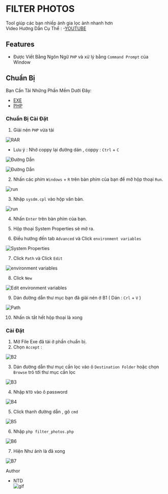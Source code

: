 # FILTER PHOTOS

Tool giúp các bạn nhiếp ảnh gia lọc ảnh nhanh hơn
<br>Video Hướng Dẫn Cụ Thể : -[YOUTUBE](https://youtu.be/Lj4jLvsL71Y)

## Features
- Được Viết Bằng Ngôn Ngữ `PHP` và xử lý bằng `Command Prompt` của Window

## Chuẩn Bị

Bạn Cần Tải Những Phần Mềm Dưới Đây:

- [EXE](https://github.com/ntd1683/Filter_Photos/raw/main/Filter_Photos.exe)
- [PHP](https://windows.php.net/downloads/releases/php-8.2.2-nts-Win32-vs16-x64.zip)

### Chuẩn Bị Cài Đặt

1. Giải nén `PHP` vừa tải

![RAR](https://raw.githubusercontent.com/ntd1683/Filter_Photos/main/File%20n%C3%A0y%20kh%C3%B4ng%20c%C3%B3%20g%C3%AC%20c%E1%BA%A3%20%C4%91%E1%BB%ABng%20xem/rar.png)

- Lưu ý : Nhớ coppy lại đường dán , coppy : `Ctrl` + `C`

![Đường Dẫn](https://raw.githubusercontent.com/ntd1683/Filter_Photos/main/File%20n%C3%A0y%20kh%C3%B4ng%20c%C3%B3%20g%C3%AC%20c%E1%BA%A3%20%C4%91%E1%BB%ABng%20xem/coppy%201.png)

![Đường Dẫn](https://raw.githubusercontent.com/ntd1683/Filter_Photos/main/File%20n%C3%A0y%20kh%C3%B4ng%20c%C3%B3%20g%C3%AC%20c%E1%BA%A3%20%C4%91%E1%BB%ABng%20xem/coppy%202.png)

2. Nhấn các phím `Windows` + `R` trên bàn phím của bạn để mở hộp thoại `Run`.

![run](https://cdn.windowsreport.com/wp-content/uploads/2022/04/open-advanced-system-settings-windows-11-run.png)

3. Nhập `sysdm.cpl` vào hộp văn bản.

![run](https://cdn.windowsreport.com/wp-content/uploads/2022/04/open-advanced-system-settings-windows-11-run.png)

4. Nhấn `Enter` trên bàn phím của bạn.

5. Hộp thoại System Properties sẽ mở ra.

6. Điều hướng đến tab `Advanced` và Click `environment variables`

![System Properties](https://raw.githubusercontent.com/ntd1683/Filter_Photos/main/File%20n%C3%A0y%20kh%C3%B4ng%20c%C3%B3%20g%C3%AC%20c%E1%BA%A3%20%C4%91%E1%BB%ABng%20xem/system%20properties.png)

7. Click `Path` và Click `Edit`

![environment variables](https://raw.githubusercontent.com/ntd1683/Filter_Photos/main/File%20n%C3%A0y%20kh%C3%B4ng%20c%C3%B3%20g%C3%AC%20c%E1%BA%A3%20%C4%91%E1%BB%ABng%20xem/environment%20variables.png)

8. Click `New`

![Edit environment variables](https://raw.githubusercontent.com/ntd1683/Filter_Photos/main/File%20n%C3%A0y%20kh%C3%B4ng%20c%C3%B3%20g%C3%AC%20c%E1%BA%A3%20%C4%91%E1%BB%ABng%20xem/edit%20environment%20variables.png)

9. Dán đường dẫn thư mục bạn đã giải nén ở B1 ( Dán : `Crl` + `V` )

![Path](https://raw.githubusercontent.com/ntd1683/Filter_Photos/main/File%20n%C3%A0y%20kh%C3%B4ng%20c%C3%B3%20g%C3%AC%20c%E1%BA%A3%20%C4%91%E1%BB%ABng%20xem/path.png)

10. Nhấn `Ok` tắt hết hộp thoại là xong

### Cài Đặt
1. Mở File Exe đã tải ở phần chuẩn bị.
2. Chọn `Accept` : 

![B2](https://raw.githubusercontent.com/ntd1683/Filter_Photos/main/File%20n%C3%A0y%20kh%C3%B4ng%20c%C3%B3%20g%C3%AC%20c%E1%BA%A3%20%C4%91%E1%BB%ABng%20xem/B1.png)

3. Dán đường dẫn thư mục cần lọc vào ô `Destination Folder` hoặc chọn `Browse` trỏ tới thư mục cần lọc

![B3](https://raw.githubusercontent.com/ntd1683/Filter_Photos/main/File%20n%C3%A0y%20kh%C3%B4ng%20c%C3%B3%20g%C3%AC%20c%E1%BA%A3%20%C4%91%E1%BB%ABng%20xem/b2.png)

4. Nhập `NTD` vào ô password

![B4](https://raw.githubusercontent.com/ntd1683/Filter_Photos/main/File%20n%C3%A0y%20kh%C3%B4ng%20c%C3%B3%20g%C3%AC%20c%E1%BA%A3%20%C4%91%E1%BB%ABng%20xem/B3.png)

5. Click thanh đường dẫn , gõ `cmd`

![B5](https://raw.githubusercontent.com/ntd1683/Filter_Photos/main/File%20n%C3%A0y%20kh%C3%B4ng%20c%C3%B3%20g%C3%AC%20c%E1%BA%A3%20%C4%91%E1%BB%ABng%20xem/cmd.png)

6. Nhập ```php filter_photos.php```

![B6](https://raw.githubusercontent.com/ntd1683/Filter_Photos/main/File%20n%C3%A0y%20kh%C3%B4ng%20c%C3%B3%20g%C3%AC%20c%E1%BA%A3%20%C4%91%E1%BB%ABng%20xem/cmd2.png)

7. Hiện Như ảnh là đã xong

![B7](https://raw.githubusercontent.com/ntd1683/Filter_Photos/main/File%20n%C3%A0y%20kh%C3%B4ng%20c%C3%B3%20g%C3%AC%20c%E1%BA%A3%20%C4%91%E1%BB%ABng%20xem/ok%20xog.png)

Author
- NTD <br>
![gif](https://raw.githubusercontent.com/ntd1683/Filter_Photos/main/File%20n%C3%A0y%20kh%C3%B4ng%20c%C3%B3%20g%C3%AC%20c%E1%BA%A3%20%C4%91%E1%BB%ABng%20xem/zWm.gif)
